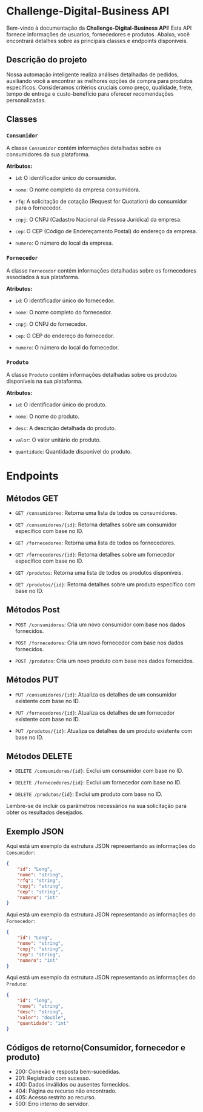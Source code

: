 # Challenge-Digital-Business API

Bem-vindo à documentação da **Challenge-Digital-Business API**! Esta API fornece informações de usuarios, fornecedores e produtos. Abaixo, você encontrará detalhes sobre as principais classes e endpoints disponíveis.

## Descrição do projeto
Nossa automação inteligente realiza análises detalhadas de pedidos, auxiliando você a encontrar as melhores opções de compra para produtos específicos. Consideramos critérios cruciais como preço, qualidade, frete, tempo de entrega e custo-benefício para oferecer recomendações personalizadas.

## Classes

### `Consumidor`

A classe `Consumidor` contém informações detalhadas sobre os consumidores da sua plataforma.

**Atributos:**

- `id`: O identificador único do consumidor.
  
- `nome`: O nome completo da empresa consumidora.
  
- `rfq`: A solicitação de cotação (Request for Quotation) do consumidor para o fornecedor.
  
- `cnpj`: O CNPJ (Cadastro Nacional da Pessoa Jurídica) da empresa.
  
- `cep`: O CEP (Código de Endereçamento Postal) do endereço da empresa.
  
- `numero`: O número do local da empresa.

### `Fornecedor`

A classe `Fornecedor` contém informações detalhadas sobre os fornecedores associados à sua plataforma.

**Atributos:**

- `id`: O identificador único do fornecedor.
  
- `nome`: O nome completo do fornecedor.
  
- `cnpj`: O CNPJ do fornecedor.
  
- `cep`: O CEP do endereço do fornecedor.
  
- `numero`: O número do local do fornecedor.

### `Produto`

A classe `Produto` contém informações detalhadas sobre os produtos disponíveis na sua plataforma.

**Atributos:**

- `id`: O identificador único do produto.
  
- `nome`: O nome do produto.
  
- `desc`: A descrição detalhada do produto.
  
- `valor`: O valor unitário do produto.
  
- `quantidade`: Quantidade disponível do produto.

# Endpoints

## Métodos GET

- `GET /consumidores`: Retorna uma lista de todos os consumidores.
  
- `GET /consumidores/{id}`: Retorna detalhes sobre um consumidor específico com base no ID.

- `GET /fornecedores`: Retorna uma lista de todos os fornecedores.
  
- `GET /fornecedores/{id}`: Retorna detalhes sobre um fornecedor específico com base no ID.

- `GET /produtos`: Retorna uma lista de todos os produtos disponíveis.
  
- `GET /produtos/{id}`: Retorna detalhes sobre um produto específico com base no ID.

## Métodos Post
  
- `POST /consumidores`: Cria um novo consumidor com base nos dados fornecidos.

- `POST /fornecedores`: Cria um novo fornecedor com base nos dados fornecidos.

- `POST /produtos`: Cria um novo produto com base nos dados fornecidos.

## Métodos PUT
  
- `PUT /consumidores/{id}`: Atualiza os detalhes de um consumidor existente com base no ID.

- `PUT /fornecedores/{id}`: Atualiza os detalhes de um fornecedor existente com base no ID.

- `PUT /produtos/{id}`: Atualiza os detalhes de um produto existente com base no ID.

## Métodos DELETE
  
- `DELETE /consumidores/{id}`: Exclui um consumidor com base no ID.
  
- `DELETE /fornecedores/{id}`: Exclui um fornecedor com base no ID.
  
- `DELETE /produtos/{id}`: Exclui um produto com base no ID.

Lembre-se de incluir os parâmetros necessários na sua solicitação para obter os resultados desejados.

## Exemplo JSON

Aqui está um exemplo da estrutura JSON representando as informações do `Consumidor`:

```json
{
    "id": "Long",
    "nome": "string",
    "rfq": "string",
    "cnpj": "string",
    "cep": "string",
    "numero": "int"
}
```

Aqui está um exemplo da estrutura JSON representando as informações do `Fornecedor`:

```json
{
    "id": "Long",
    "nome": "string",
    "cnpj": "string",
    "cep": "string",
    "numero": "int"
}
```

Aqui está um exemplo da estrutura JSON representando as informações do `Produto`:

```json
{
    "id": "long",
    "nome": "string",
    "desc": "string",
    "valor": "double",
    "quantidade": "int"
}
```

## Códigos de retorno(Consumidor, fornecedor e produto)

- 200: Conexão e resposta bem-sucedidas.
- 201: Registrado com sucesso.
- 400: Dados inválidos ou ausentes fornecidos.
- 404: Página ou recurso não encontrado.
- 405: Acesso restrito ao recurso.
- 500: Erro interno do servidor.

